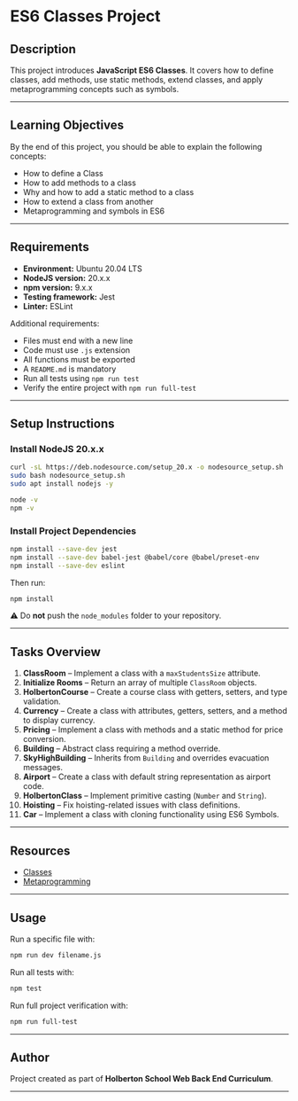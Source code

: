 # ES6 Classes Project

## Description
This project introduces **JavaScript ES6 Classes**.
It covers how to define classes, add methods, use static methods, extend classes, and apply metaprogramming concepts such as symbols.

---

## Learning Objectives
By the end of this project, you should be able to explain the following concepts:
- How to define a Class
- How to add methods to a class
- Why and how to add a static method to a class
- How to extend a class from another
- Metaprogramming and symbols in ES6

---

## Requirements
- **Environment:** Ubuntu 20.04 LTS
- **NodeJS version:** 20.x.x
- **npm version:** 9.x.x
- **Testing framework:** Jest
- **Linter:** ESLint

Additional requirements:
- Files must end with a new line
- Code must use `.js` extension
- All functions must be exported
- A `README.md` is mandatory
- Run all tests using `npm run test`
- Verify the entire project with `npm run full-test`

---

## Setup Instructions
### Install NodeJS 20.x.x
```bash
curl -sL https://deb.nodesource.com/setup_20.x -o nodesource_setup.sh
sudo bash nodesource_setup.sh
sudo apt install nodejs -y

node -v
npm -v
```

### Install Project Dependencies
```bash
npm install --save-dev jest
npm install --save-dev babel-jest @babel/core @babel/preset-env
npm install --save-dev eslint
```

Then run:
```bash
npm install
```

⚠️ Do **not** push the `node_modules` folder to your repository.

---

## Tasks Overview
1. **ClassRoom** – Implement a class with a `maxStudentsSize` attribute.
2. **Initialize Rooms** – Return an array of multiple `ClassRoom` objects.
3. **HolbertonCourse** – Create a course class with getters, setters, and type validation.
4. **Currency** – Create a class with attributes, getters, setters, and a method to display currency.
5. **Pricing** – Implement a class with methods and a static method for price conversion.
6. **Building** – Abstract class requiring a method override.
7. **SkyHighBuilding** – Inherits from `Building` and overrides evacuation messages.
8. **Airport** – Create a class with default string representation as airport code.
9. **HolbertonClass** – Implement primitive casting (`Number` and `String`).
10. **Hoisting** – Fix hoisting-related issues with class definitions.
11. **Car** – Implement a class with cloning functionality using ES6 Symbols.

---

## Resources
- [Classes](https://developer.mozilla.org/en-US/docs/Web/JavaScript/Reference/Classes)
- [Metaprogramming](https://developer.mozilla.org/en-US/docs/Glossary/Metaprogramming)

---

## Usage
Run a specific file with:
```bash
npm run dev filename.js
```

Run all tests with:
```bash
npm test
```

Run full project verification with:
```bash
npm run full-test
```

---

## Author
Project created as part of **Holberton School Web Back End Curriculum**.

---
